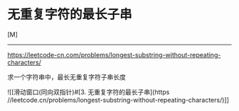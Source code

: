 # 无重复字符的最长子串
[M]

---
https://leetcode-cn.com/problems/longest-substring-without-repeating-characters/


求一个字符串中，最长无重复字符子串长度

![[滑动窗口(同向双指针)#[3. 无重复字符的最长子串](https //leetcode.cn/problems/longest-substring-without-repeating-characters/)]]